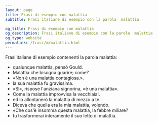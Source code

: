 ```yaml
---
layout: page
title: Frasi di esempio con malattia 
subtitle: Frasi italiane di esempio con la parola  malattia

og_title: Frasi di esempio con malattia 
og_description: Frasi italiane di esempio con la parola  malattia
og_type: website
permalink: /frasi/m/malattia.html
---
```


Frasi italiane di esempio contenenti la parola malattia:


- qualunque malattia, pensò Gould.
- Malattia che bisogna guarire; come?
- «Non è una malattia contagiosa.».
- la sua malattia fu gravissima.
- «Sì», rispose l'anziana signorina, «è una malattia».
- Come la malattia improvvisa la vecchiaia!.
- ed io allontanerò la malattia di mezzo a te.
- Diceva che quella era la mia malattia, volendo.
- «Che cos'è insomma questa malattia, la febbre miliare?
- tu trasformerai interamente il suo letto di malattia.
